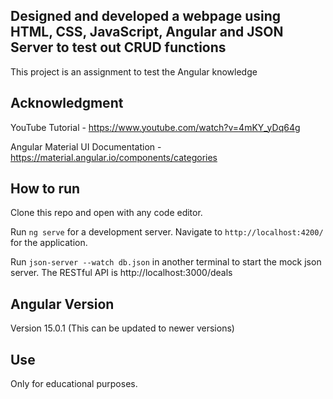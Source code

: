 ## Designed and developed a webpage using HTML, CSS, JavaScript, Angular and JSON Server to test out CRUD functions

This project is an assignment to test the Angular knowledge

## Acknowledgment

YouTube Tutorial - https://www.youtube.com/watch?v=4mKY_yDq64g

Angular Material UI Documentation - https://material.angular.io/components/categories

## How to run

Clone this repo and open with any code editor.

Run `ng serve` for a development server. Navigate to `http://localhost:4200/` for the application.

Run `json-server --watch db.json` in another terminal to start the mock json server. The RESTful API is http://localhost:3000/deals

## Angular Version 

Version 15.0.1 (This can be updated to newer versions)

## Use

Only for educational purposes. 


